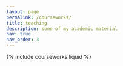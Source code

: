 ```yaml
---
layout: page
permalink: /courseworks/
title: teaching
description: some of my academic material
nav: true
nav_order: 3
---
```


{% include courseworks.liquid %}
